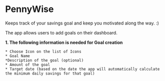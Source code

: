 # PennyWise
Keeps track of your savings goal  and keep you motivated along the way. :)

The app allows users to add goals on their dashboard.

__1. The following information is needed for Goal creation__

    * Choose Icon on the list of Icons
    * Goal Name
    *Description of the goal (optional)
    * Amount of the goal
    * Target date (based on the date the app will automatically calculate the minimum daily savings for that goal)

